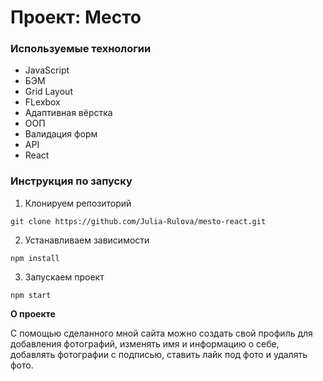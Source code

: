 # Проект: Место

### Используемые технологии

* JavaScript
* БЭМ
* Grid Layout
* FLexbox
* Адаптивная вёрстка
* ООП
* Валидация форм
* API
* React

### Инструкция по запуску

1. Клонируем репозиторий
```
git clone https://github.com/Julia-Rulova/mesto-react.git
```

2. Устанавливаем зависимости
```
npm install
```

3. Запускаем проект
```
npm start
```

**О проекте**

С помощью сделанного мной сайта можно создать свой профиль для добавления фотографий, изменять имя и информацию о себе, добавлять фотографии с подписью, ставить лайк под фото и удалять фото.
